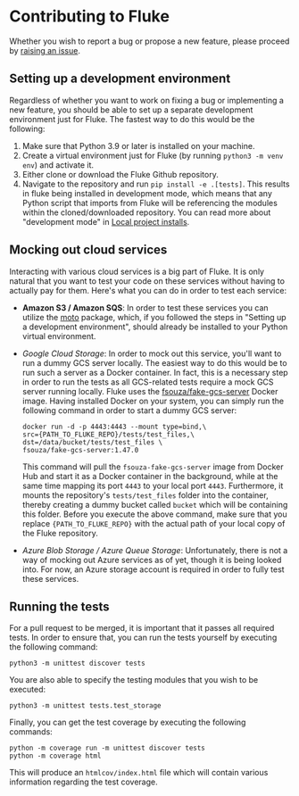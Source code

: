 
Contributing to Fluke
============================

Whether you wish to report a bug or propose a new feature,
please proceed by [raising an issue][raise-issue].

Setting up a development environment
-------------------------------------
Regardless of whether you want to work on fixing a bug or implementing a new feature,
you should be able to set up a separate development environment just for Fluke. The
fastest way to do this would be the following:

1. Make sure that Python 3.9 or later is installed on your machine.
2. Create a virtual environment just for Fluke (by running ``python3 -m venv env``) and activate it.
3. Either clone or download the Fluke Github repository.
4. Navigate to the repository and run ``pip install -e .[tests]``.
   This results in fluke being installed in development mode,
   which means that any Python script that imports from Fluke
   will be referencing the modules within the cloned/downloaded
   repository. You can read more about "development mode" in
   [Local project installs](https://pip.pypa.io/en/stable/topics/local-project-installs/).


Mocking out cloud services
-------------------------------------

Interacting with various cloud services is a big part of Fluke.
It is only natural that you want to test your code on these
services without having to actually pay for them. Here's what
you can do in order to test each service:

- **Amazon S3 / Amazon SQS**: In order to test these services you can utilize
  the [moto](https://pypi.org/project/moto/) package, which, if you followed
  the steps in "Setting up a development environment", should already be
  installed to your Python virtual environment.

- *Google Cloud Storage*: In order to mock out this service, you'll
  want to run a dummy GCS server locally. The easiest way to do this
  would be to run such a server as a Docker container. In fact, this
  is a necessary step in order to run the tests as all GCS-related
  tests require a mock GCS server running locally. Fluke uses the
  [fsouza/fake-gcs-server](https://hub.docker.com/r/fsouza/fake-gcs-server)
  Docker image. Having installed Docker on your system, you can simply
  run the following command in order to start a dummy GCS server:
  ```
  docker run -d -p 4443:4443 --mount type=bind,\
  src={PATH_TO_FLUKE_REPO}/tests/test_files,\
  dst=/data/bucket/tests/test_files \
  fsouza/fake-gcs-server:1.47.0
  ``````
  This command will pull the ``fsouza-fake-gcs-server`` image from Docker Hub
  and start it as a Docker container in the background, while at the same time
  mapping its port `4443` to your local port `4443`. Furthermore, it mounts the
  repository's ``tests/test_files`` folder into the container, thereby creating
  a dummy bucket called ``bucket`` which will be containing this folder. Before
  you execute the above command, make sure that you replace ``{PATH_TO_FLUKE_REPO}``
  with the actual path of your local copy of the Fluke repository.

- *Azure Blob Storage / Azure Queue Storage*: Unfortunately, there is not a way
  of mocking out Azure services as of yet, though it is being looked into.
  For now, an Azure storage account is required in order to fully test these services.

Running the tests
-------------------------------------
For a pull request to be merged, it is important that it passes all required
tests. In order to ensure that, you can run the tests yourself by executing
the following command:
```
python3 -m unittest discover tests
```
You are also able to specify the testing modules that
you wish to be executed:
```
python3 -m unittest tests.test_storage
```
Finally, you can get the test coverage by executing the following commands:
```
python -m coverage run -m unittest discover tests
python -m coverage html
```
This will produce an ``htmlcov/index.html`` file which will contain
various information regarding the test coverage.

<!-- MARKDOWN LINKS & IMAGES -->
[raise-issue]: https://github.com/manoss96/fluke/issues/new